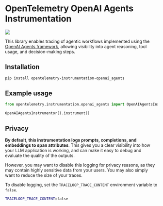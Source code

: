 # OpenTelemetry OpenAI Agents Instrumentation

<a href="https://pypi.org/project/opentelemetry-instrumentation-openai_agents/">
    <img src="https://badge.fury.io/py/opentelemetry-instrumentation-openai_agents.svg">
</a>

This library enables tracing of agentic workflows implemented using the [OpenAI Agents framework](https://github.com/openai/openai-agents-python), allowing visibility into agent reasoning, tool usage, and decision-making steps.

## Installation

```bash
pip install opentelemetry-instrumentation-openai_agents
```

## Example usage

```python
from opentelemetry.instrumentation.openai_agents import OpenAIAgentsInstrumentor

OpenAIAgentsInstrumentor().instrument()
```

## Privacy

**By default, this instrumentation logs prompts, completions, and embeddings to span attributes**. This gives you a clear visibility into how your LLM application is working, and can make it easy to debug and evaluate the quality of the outputs.

However, you may want to disable this logging for privacy reasons, as they may contain highly sensitive data from your users. You may also simply want to reduce the size of your traces.

To disable logging, set the `TRACELOOP_TRACE_CONTENT` environment variable to `false`.

```bash
TRACELOOP_TRACE_CONTENT=false
```
